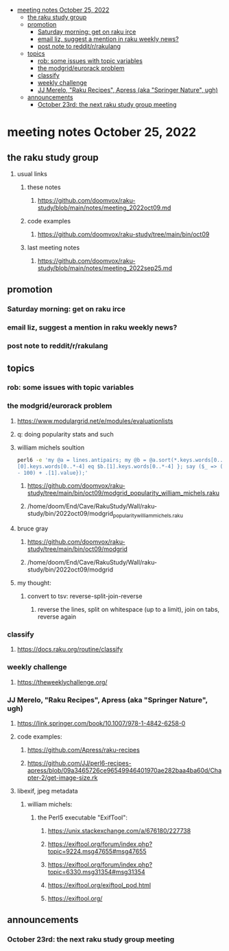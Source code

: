 - [meeting notes October 25, 2022](#org40a0cb4)
  - [the raku study group](#orgf293076)
  - [promotion](#orgcce6f31)
    - [Saturday morning: get on raku irce](#orgc2d0d7b)
    - [email liz, suggest a mention in raku weekly news?](#org4852f7f)
    - [post note to reddit/r/rakulang](#orgd429104)
  - [topics](#org860c148)
    - [rob: some issues with topic variables](#org83ed5a9)
    - [the modgrid/eurorack problem](#org6d9d9ce)
    - [classify](#orgce32d4e)
    - [weekly challenge](#orgb0f00b6)
    - [JJ Merelo, "Raku Recipes", Apress (aka "Springer Nature", ugh)](#org26a55b9)
  - [announcements](#orge50c464)
    - [October 23rd: the next raku study group meeting](#org680c3ca)


<a id="org40a0cb4"></a>

# meeting notes October 25, 2022


<a id="orgf293076"></a>

## the raku study group

1.  usual links

    1.  these notes
    
        1.  <https://github.com/doomvox/raku-study/blob/main/notes/meeting_2022oct09.md>
    
    2.  code examples
    
        1.  <https://github.com/doomvox/raku-study/tree/main/bin/oct09>
    
    3.  last meeting notes
    
        1.  <https://github.com/doomvox/raku-study/blob/main/notes/meeting_2022sep25.md>


<a id="orgcce6f31"></a>

## promotion


<a id="orgc2d0d7b"></a>

### Saturday morning: get on raku irce


<a id="org4852f7f"></a>

### email liz, suggest a mention in raku weekly news?


<a id="orgd429104"></a>

### post note to reddit/r/rakulang


<a id="org860c148"></a>

## topics


<a id="org83ed5a9"></a>

### rob: some issues with topic variables


<a id="org6d9d9ce"></a>

### the modgrid/eurorack problem

1.  <https://www.modulargrid.net/e/modules/evaluationlists>

2.  q: doing popularity stats and such

3.  william michels soultion

    ```sh
    perl6 -e 'my @a = lines.antipairs; my @b = @a.sort(*.keys.words[0..*-3]).rotor(2 => -1); my @c; do for @b -> $b { @c.push($b) if $b.
    [0].keys.words[0..*-4] eq $b.[1].keys.words[0..*-4] }; say ($_ => (.[0].value - 100) + .[1].value).antipairs for @c.sort( { (.[0].value
    - 100) + .[1].value});'
    ```
    
    1.  <https://github.com/doomvox/raku-study/tree/main/bin/oct09/modgrid_popularity_william_michels.raku>
    
    2.  /home/doom/End/Cave/RakuStudy/Wall/raku-study/bin/2022oct09/modgrid<sub>popularity</sub><sub>william</sub><sub>michels.raku</sub>

4.  bruce gray

    1.  <https://github.com/doomvox/raku-study/tree/main/bin/oct09/modgrid>
    
    2.  /home/doom/End/Cave/RakuStudy/Wall/raku-study/bin/2022oct09/modgrid

5.  my thought:

    1.  convert to tsv: reverse-split-join-reverse
    
        1.  reverse the lines, split on whitespace (up to a limit), join on tabs, reverse again


<a id="orgce32d4e"></a>

### classify

1.  <https://docs.raku.org/routine/classify>


<a id="orgb0f00b6"></a>

### weekly challenge

1.  <https://theweeklychallenge.org/>


<a id="org26a55b9"></a>

### JJ Merelo, "Raku Recipes", Apress (aka "Springer Nature", ugh)

1.  <https://link.springer.com/book/10.1007/978-1-4842-6258-0>

2.  code examples:

    1.  <https://github.com/Apress/raku-recipes>
    
    2.  <https://github.com/JJ/perl6-recipes-apress/blob/09a3465726ce96549946401970ae282baa4ba60d/Chapter-2/get-image-size.rk>

3.  libexif, jpeg metadata

    1.  william michels:
    
        1.  the Perl5 executable "ExifTool":
        
            1.  <https://unix.stackexchange.com/a/676180/227738>
            
            2.  <https://exiftool.org/forum/index.php?topic=9224.msg47655#msg47655>
            
            3.  <https://exiftool.org/forum/index.php?topic=6330.msg31354#msg31354>
            
            4.  <https://exiftool.org/exiftool_pod.html>
            
            5.  <https://exiftool.org/>


<a id="orge50c464"></a>

## announcements


<a id="org680c3ca"></a>

### October 23rd: the next raku study group meeting
